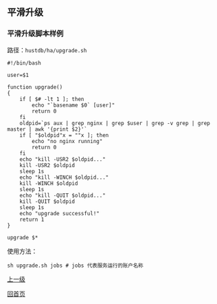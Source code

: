 平滑升级
--

### 平滑升级脚本样例 ###

路径：`hustdb/ha/upgrade.sh`

    #!/bin/bash

    user=$1

    function upgrade()
    {
        if [ $# -lt 1 ]; then
            echo "`basename $0` [user]"
            return 0
        fi
        oldpid=`ps aux | grep nginx | grep $user | grep -v grep | grep master | awk '{print $2}'`
        if [ "$oldpid"x = ""x ]; then
            echo "no nginx running"
            return 0
        fi
        echo "kill -USR2 $oldpid..."
        kill -USR2 $oldpid
        sleep 1s
        echo "kill -WINCH $oldpid..."
        kill -WINCH $oldpid
        sleep 1s
        echo "kill -QUIT $oldpid..."
        kill -QUIT $oldpid
        sleep 1s
        echo "upgrade successful!"
        return 1
    }

    upgrade $*

使用方法：

    sh upgrade.sh jobs # jobs 代表服务运行的账户名称

[上一级](../ha.md)

[回首页](../../index.md)